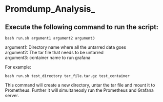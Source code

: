 # Promdump_Analysis_
## Execute the following command to run the script:

```console
bash run.sh argument1 argument2 argument3
```

argument1: Directory name where all the untarred data goes  <br />
argument2: The tar file that needs to be untarred  <br />
argument3: container name to run grafana  <br />

For example: 
```console
bash run.sh test_directory tar_file.tar.gz test_container
```

This command will create a new directory, untar the tar file and mount it to Prometheus. Further it will simultaneosly run the Prometheus and Grafana server.

